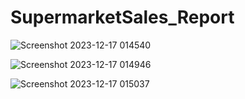 # SupermarketSales_Report
![Screenshot 2023-12-17 014540](https://github.com/SoniyaDhadse/SupermarketSales_Report/assets/134217285/eeb69c75-6c14-486d-b5f4-6cf42f845c6d)

![Screenshot 2023-12-17 014946](https://github.com/SoniyaDhadse/SupermarketSales_Report/assets/134217285/218de094-22fd-4cc5-8393-918acb4fc22d)

![Screenshot 2023-12-17 015037](https://github.com/SoniyaDhadse/SupermarketSales_Report/assets/134217285/aeaa17c9-7dcb-458a-9dcf-a6a5d51edd29)
